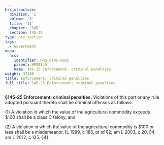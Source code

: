 ```yaml
---
hrs_structure:
  division: '1'
  volume: '3'
  title: '11'
  chapter: '145'
  section: 145-25
type: hrs_section
tags:
  - Government
menu:
  hrs:
    identifier: HRS_0145-0025
    parent: HRS0145
    name: 145-25 Enforcement; criminal penalties
weight: 37100
title: Enforcement; criminal penalties
full_title: 145-25 Enforcement; criminal penalties
---
```

**§145-25 Enforcement; criminal penalties.** Violations of this part or any rule adopted pursuant thereto shall be criminal offenses as follows:

(1) A violation in which the value of the agricultural commodity exceeds $100 shall be a class C felony; and

(2) A violation in which the value of the agricultural commodity is $100 or less shall be a misdemeanor. [L 1999, c 186, pt of §2; am L 2003, c 20, §4; am L 2012, c 125, §4]